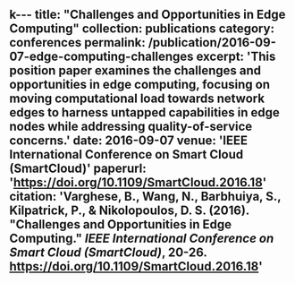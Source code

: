k---
title: "Challenges and Opportunities in Edge Computing"
collection: publications
category: conferences
permalink: /publication/2016-09-07-edge-computing-challenges
excerpt: 'This position paper examines the challenges and opportunities in edge computing, focusing on moving computational load towards network edges to harness untapped capabilities in edge nodes while addressing quality-of-service concerns.'
date: 2016-09-07
venue: 'IEEE International Conference on Smart Cloud (SmartCloud)'
paperurl: 'https://doi.org/10.1109/SmartCloud.2016.18'
citation: 'Varghese, B., Wang, N., Barbhuiya, S., Kilpatrick, P., & Nikolopoulos, D. S. (2016). &quot;Challenges and Opportunities in Edge Computing.&quot; <i>IEEE International Conference on Smart Cloud (SmartCloud)</i>, 20-26. https://doi.org/10.1109/SmartCloud.2016.18'
---
